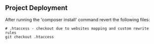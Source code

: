 ## Project Deployment ##
After running the 'composer install' command revert the following files:

```
# .htaccess - checkout due to websites mapping and custom rewrite rules
git checkout .htaccess
```
